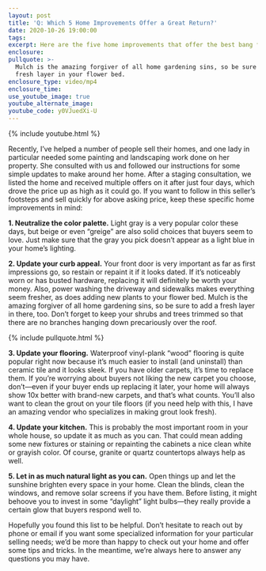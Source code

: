 ```yaml
---
layout: post
title: 'Q: Which 5 Home Improvements Offer a Great Return?'
date: 2020-10-26 19:00:00
tags:
excerpt: Here are the five home improvements that offer the best bang for your buck.
enclosure:
pullquote: >-
  Mulch is the amazing forgiver of all home gardening sins, so be sure to add a
  fresh layer in your flower bed.
enclosure_type: video/mp4
enclosure_time:
use_youtube_image: true
youtube_alternate_image:
youtube_code: y0VJuedXi-U
---
```


{% include youtube.html %}

Recently, I’ve helped a number of people sell their homes, and one lady in particular needed some painting and landscaping work done on her property. She consulted with us and followed our instructions for some simple updates to make around her home. After a staging consultation, we listed the home and received multiple offers on it after just four days, which drove the price up as high as it could go. If you want to follow in this seller’s footsteps and sell quickly for above asking price, keep these specific home improvements in mind:&nbsp;

**1\. Neutralize the color palette.** Light gray is a very popular color these days, but beige or even “greige” are also solid choices that buyers seem to love. Just make sure that the gray you pick doesn’t appear as a light blue in your home’s lighting.&nbsp;

**2\. Update your curb appeal.** Your front door is very important as far as first impressions go, so restain or repaint it if it looks dated. If it’s noticeably worn or has busted hardware, replacing it will definitely be worth your money. Also, power washing the driveway and sidewalks makes everything seem fresher, as does adding new plants to your flower bed. Mulch is the amazing forgiver of all home gardening sins, so be sure to add a fresh layer in there, too. Don’t forget to keep your shrubs and trees trimmed so that there are no branches hanging down precariously over the roof.&nbsp;

{% include pullquote.html %}

**3\. Update your flooring.** Waterproof vinyl-plank “wood” flooring is quite popular right now because it’s much easier to install (and uninstall) than ceramic tile and it looks sleek. If you have older carpets, it’s time to replace them. If you’re worrying about buyers not liking the new carpet you choose, don’t—even if your buyer ends up replacing it later, your home will always show 10x better with brand-new carpets, and that’s what counts. You’ll also want to clean the grout on your tile floors (if you need help with this, I have an amazing vendor who specializes in making grout look fresh).&nbsp;

**4\. Update your kitchen.** This is probably the most important room in your whole house, so update it as much as you can. That could mean adding some new fixtures or staining or repainting the cabinets a nice clean white or grayish color. Of course, granite or quartz countertops always help as well.&nbsp;

**5\. Let in as much natural light as you can.** Open things up and let the sunshine brighten every space in your home. Clean the blinds, clean the windows, and remove solar screens if you have them. Before listing, it might behoove you to invest in some “daylight” light bulbs—they really provide a certain glow that buyers respond well to.&nbsp;

Hopefully you found this list to be helpful. Don’t hesitate to reach out by phone or email if you want some specialized information for your particular selling needs; we’d be more than happy to check out your home and offer some tips and tricks. In the meantime, we’re always here to answer any questions you may have.&nbsp;